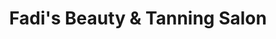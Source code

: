 ---
title: "Fadi's Beauty & Tanning Salon"
url: /london/fadis-beauty-und-tanning-salon/
shop: Friseur
---